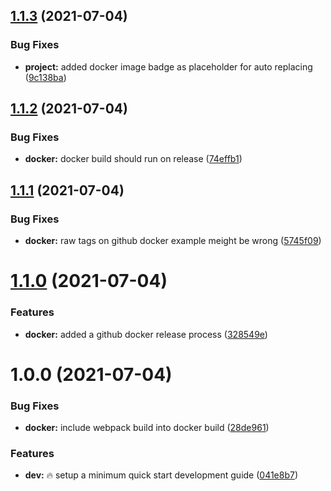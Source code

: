 ## [1.1.3](https://github.com/Mario-F/kubevis/compare/v1.1.2...v1.1.3) (2021-07-04)


### Bug Fixes

* **project:** added docker image badge as placeholder for auto replacing ([9c138ba](https://github.com/Mario-F/kubevis/commit/9c138ba1b5a8d181ec412b5b017f5f14991b66b7))

## [1.1.2](https://github.com/Mario-F/kubevis/compare/v1.1.1...v1.1.2) (2021-07-04)


### Bug Fixes

* **docker:** docker build should run on release ([74effb1](https://github.com/Mario-F/kubevis/commit/74effb17a5ea9415271670b1ab244b760fa5f19a))

## [1.1.1](https://github.com/Mario-F/kubevis/compare/v1.1.0...v1.1.1) (2021-07-04)


### Bug Fixes

* **docker:** raw tags on github docker example meight be wrong ([5745f09](https://github.com/Mario-F/kubevis/commit/5745f096ea388c626026126e9f770130ddf69036))

# [1.1.0](https://github.com/Mario-F/kubevis/compare/v1.0.0...v1.1.0) (2021-07-04)


### Features

* **docker:** added a github docker release process ([328549e](https://github.com/Mario-F/kubevis/commit/328549ea25a67f2ad17be6fa13601c93c3be8a3d))

# 1.0.0 (2021-07-04)


### Bug Fixes

* **docker:** include webpack build into docker build ([28de961](https://github.com/Mario-F/kubevis/commit/28de961d85bb3a9425693a536644c78578b36cac))


### Features

* **dev:** :fire: setup a minimum quick start development guide ([041e8b7](https://github.com/Mario-F/kubevis/commit/041e8b7a71d222dd9e2d011a1fd020223a7582aa))
